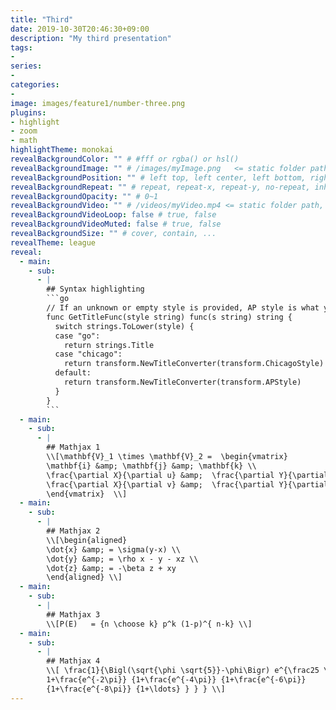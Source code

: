 ```yaml
---
title: "Third"
date: 2019-10-30T20:46:30+09:00
description: "My third presentation"
tags:
-
series:
-
categories:
-
image: images/feature1/number-three.png
plugins:
- highlight
- zoom
- math
highlightTheme: monokai
revealBackgroundColor: "" # #fff or rgba() or hsl()
revealBackgroundImage: "" # /images/myImage.png   <= static folder path
revealBackgroundPosition: "" # left top, left center, left bottom, right top, right center ...
revealBackgroundRepeat: "" # repeat, repeat-x, repeat-y, no-repeat, inherit
revealBackgroundOpacity: "" # 0~1
revealBackgroundVideo: "" # /videos/myVideo.mp4 <= static folder path, A single video source, or a comma separated list of video sources.
revealBackgroundVideoLoop: false # true, false
revealBackgroundVideoMuted: false # true, false
revealBackgroundSize: "" # cover, contain, ...
revealTheme: league
reveal:
  - main:
    - sub:
      - |
        ## Syntax highlighting
        ```go
        // If an unknown or empty style is provided, AP style is what you get.
        func GetTitleFunc(style string) func(s string) string {
          switch strings.ToLower(style) {
          case "go":
            return strings.Title
          case "chicago":
            return transform.NewTitleConverter(transform.ChicagoStyle)
          default:
            return transform.NewTitleConverter(transform.APStyle)
          }
        }
        ```
  - main:
    - sub:
      - |
        ## Mathjax 1
        \\[\mathbf{V}_1 \times \mathbf{V}_2 =  \begin{vmatrix}
        \mathbf{i} &amp; \mathbf{j} &amp; \mathbf{k} \\
        \frac{\partial X}{\partial u} &amp;  \frac{\partial Y}{\partial u} &amp; 0 \\
        \frac{\partial X}{\partial v} &amp;  \frac{\partial Y}{\partial v} &amp; 0
        \end{vmatrix}  \\]
  - main:
    - sub:
      - |
        ## Mathjax 2
        \\[\begin{aligned}
        \dot{x} &amp; = \sigma(y-x) \\
        \dot{y} &amp; = \rho x - y - xz \\
        \dot{z} &amp; = -\beta z + xy
        \end{aligned} \\]
  - main:
    - sub:
      - |
        ## Mathjax 3
        \\[P(E)   = {n \choose k} p^k (1-p)^{ n-k} \\]
  - main:
    - sub:
      - |
        ## Mathjax 4
        \\[ \frac{1}{\Bigl(\sqrt{\phi \sqrt{5}}-\phi\Bigr) e^{\frac25 \pi}} =
        1+\frac{e^{-2\pi}} {1+\frac{e^{-4\pi}} {1+\frac{e^{-6\pi}}
        {1+\frac{e^{-8\pi}} {1+\ldots} } } } \\]
---
```

